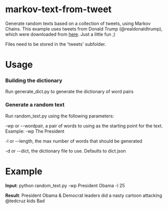 # markov-text-from-tweet
Generate random texts based on a collection of tweets, using Markov Chains. This example uses tweets from Donald Trump (@realdonaldtrump), which were downloaded from [here](https://github.com/bpb27/trump-tweet-archive/tree/master/data/realdonaldtrump). Just a little fun ;)

Files need to be stored in the 'tweets' subfolder.

# Usage

### Building the dictionary ###
Run generate_dict.py to generate the dictionary of word pairs

### Generate a random text ###
Run random_text.py using the following parameters:

-wp or --wordpair, a pair of words to using as the starting point for the text. Example: -wp The President

-l or --length, the max number of words that should be generated

-d or --dict, the dictionary file to use. Defaults to dict.json

# Example

__Input__: python random_text.py -wp President Obama -l 25

__Result__: President Obama & Democrat leaders did a nasty cartoon attacking @tedcruz kids Bad
